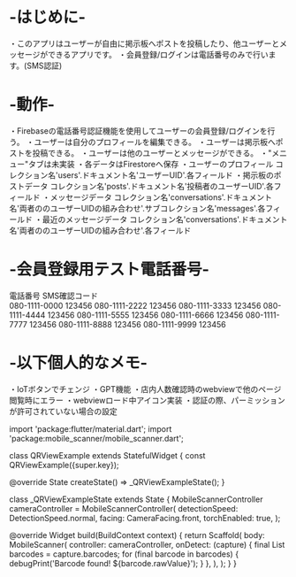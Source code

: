 # -はじめに-
・このアプリはユーザーが自由に掲示板へポストを投稿したり、他ユーザーとメッセージができるアプリです。
・会員登録/ログインは電話番号のみで行います。(SMS認証)

# -動作-
・Firebaseの電話番号認証機能を使用してユーザーの会員登録/ログインを行う。
・ユーザーは自分のプロフィールを編集できる。
・ユーザーは掲示板へポストを投稿できる。
・ユーザーは他のユーザーとメッセージができる。
・"メニュー"タブは未実装
・各データはFirestoreへ保存
 ・ユーザーのプロフィール    コレクション名'users'.ドキュメント名'ユーザーUID'.各フィールド
 ・掲示板のポストデータ      コレクション名'posts'.ドキュメント名'投稿者のユーザーUID'.各フィールド
 ・メッセージデータ          コレクション名'conversations'.ドキュメント名'両者ののユーザーUIDの組み合わせ'.サブコレクション名'messages'.各フィールド
 ・最近のメッセージデータ     コレクション名'conversations'.ドキュメント名'両者ののユーザーUIDの組み合わせ'.各フィールド
 


# -会員登録用テスト電話番号-
電話番号	      SMS確認コード	
080-1111-0000  123456
080-1111-2222	 123456	
080-1111-3333	 123456	
080-1111-4444	 123456	
080-1111-5555	 123456	
080-1111-6666	 123456
080-1111-7777	 123456	
080-1111-8888	 123456	
080-1111-9999	 123456		


# -以下個人的なメモ-
・IoTボタンでチェンジ
・GPT機能
・店内人数確認時のwebviewで他のページ閲覧時にエラー
・webviewロード中アイコン実装
・認証の際、パーミッションが許可されていない場合の設定


import 'package:flutter/material.dart';
import 'package:mobile_scanner/mobile_scanner.dart';

class QRViewExample extends StatefulWidget {
  const QRViewExample({super.key});

  @override
  State<StatefulWidget> createState() => _QRViewExampleState();
}

class _QRViewExampleState extends State<QRViewExample> {
  MobileScannerController cameraController = MobileScannerController(
    detectionSpeed: DetectionSpeed.normal,
    facing: CameraFacing.front,
    torchEnabled: true,
  );

  @override
  Widget build(BuildContext context) {
    return Scaffold(
      body: MobileScanner(
        controller: cameraController,
        onDetect: (capture) {
          final List<Barcode> barcodes = capture.barcodes;
          for (final barcode in barcodes) {
            debugPrint('Barcode found! ${barcode.rawValue}');
          }
        },
      ),
    );
  }
}
